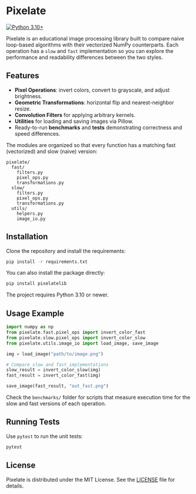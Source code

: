 # Pixelate
[![Python 3.10+](https://img.shields.io/badge/python-3.10%2B-blue)](https://www.python.org/)

Pixelate is an educational image processing library built to compare naive loop-based algorithms with their vectorized NumPy counterparts. Each operation has a `slow` and `fast` implementation so you can explore the performance and readability differences between the two styles.

## Features

- **Pixel Operations**: invert colors, convert to grayscale, and adjust brightness.
- **Geometric Transformations**: horizontal flip and nearest-neighbor resize.
- **Convolution Filters** for applying arbitrary kernels.
- **Utilities** for loading and saving images via Pillow.
- Ready-to-run **benchmarks** and **tests** demonstrating correctness and speed differences.

The modules are organized so that every function has a matching fast (vectorized) and slow (naive) version:

```
pixelate/
  fast/
    filters.py
    pixel_ops.py
    transformations.py
  slow/
    filters.py
    pixel_ops.py
    transformations.py
  utils/
    helpers.py
    image_io.py
```

## Installation

Clone the repository and install the requirements:

```bash
pip install -r requirements.txt
```

You can also install the package directly:

```bash
pip install pixelatelib
```

The project requires Python 3.10 or newer.

## Usage Example

```python
import numpy as np
from pixelate.fast.pixel_ops import invert_color_fast
from pixelate.slow.pixel_ops import invert_color_slow
from pixelate.utils.image_io import load_image, save_image

img = load_image("path/to/image.png")

# Compare slow and fast implementations
slow_result = invert_color_slow(img)
fast_result = invert_color_fast(img)

save_image(fast_result, "out_fast.png")
```

Check the `benchmarks/` folder for scripts that measure execution time for the slow and fast versions of each operation.

## Running Tests

Use `pytest` to run the unit tests:

```bash
pytest
```

## License

Pixelate is distributed under the MIT License. See the [LICENSE](LICENSE) file for details.
